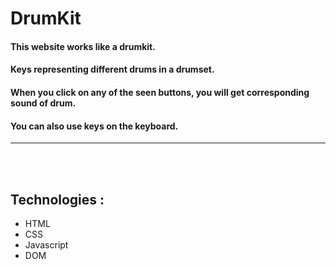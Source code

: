 # DrumKit

#### This website works like a drumkit.
#### Keys representing different drums in a drumset.
#### When you click on any of the seen buttons, you will get corresponding sound of drum. 
#### You can also use keys on the keyboard.
<hr />
<br />
<br />

## Technologies : 
- HTML
- CSS
- Javascript
- DOM
